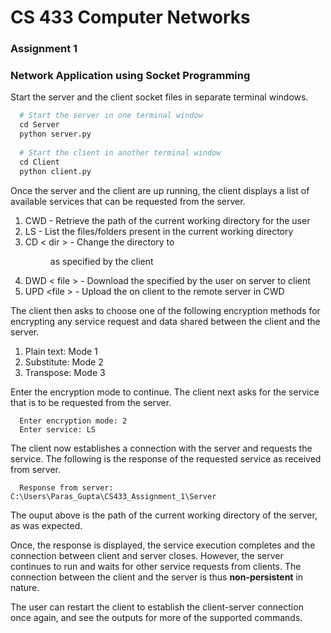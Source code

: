 # CS 433 Computer Networks
### Assignment 1
### Network Application using Socket Programming

Start the server and the client socket files in separate terminal windows.

```python
  # Start the server in one terminal window
  cd Server
  python server.py
  
  # Start the client in another terminal window
  cd Client
  python client.py
```

Once the server and the client are up running, the client displays a list of available services that can be requested from the server. 
  1. CWD - Retrieve the path of the current working directory for the user
  2. LS - List the files/folders present in the current working directory
  3. CD &lt; dir &gt; - Change the directory to <dir> as specified by the client
  4. DWD &lt; file &gt; - Download the <file> specified by the user on server to client
  5. UPD &lt;file &gt; - Upload the <file> on client to the remote server in CWD

The client then asks to choose one of the following encryption methods for encrypting any service request and data shared between the client and the server.
  1. Plain text: Mode 1
  2. Substitute: Mode 2
  3. Transpose: Mode 3

Enter the encryption mode to continue. The client next asks for the service that is to be requested from the server.

```
  Enter encryption mode: 2
  Enter service: LS
```

The client now establishes a connection with the server and requests the service. The following is the response of the requested service as received from server. 
  
```
  Response from server:  C:\Users\Paras_Gupta\CS433_Assignment_1\Server
```
  
The ouput above is the path of the current working directory of the server, as was expected.
  
Once, the response is displayed, the service execution completes and the connection between client and server closes. However, the server continues to run and waits for other service requests from clients. The connection between the client and the server is thus **non-persistent** in nature.

The user can restart the client to establish the client-server connection once again, and see the outputs for more of the supported commands.

